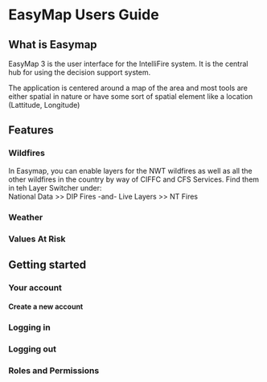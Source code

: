 # EasyMap Users Guide

## What is Easymap

EasyMap 3 is the user interface for the IntelliFire system. It is the central hub for using the decision support system.

The application is centered around a map of the area and most tools are either spatial in nature or have some sort of spatial element like a location (Lattitude, Longitude)

## Features

### Wildfires
  
  In Easymap, you can enable layers for the NWT wildfires as well as all the other wildfires in the country by way of CIFFC and CFS Services.
  Find them in teh Layer Switcher under:  
National Data >> DIP Fires
-and-
Live Layers >> NT Fires
  
### Weather
  
  

### Values At Risk

## Getting started

### Your account

#### Create a new account

### Logging in

### Logging out

### Roles and Permissions
